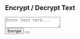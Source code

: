 <!DOCTYPE html>
<html lang="en">
<head>
  <meta charset="UTF-8">
  <title>Text Encryption</title>
</head>
<body>
  <h2>Encrypt / Decrypt Text</h2>
  <textarea id="inputText" placeholder="Enter text here..."></textarea><br>
  <button onclick="encryptText()">Encrypt</button>
  <button onclick="decryptText()">
